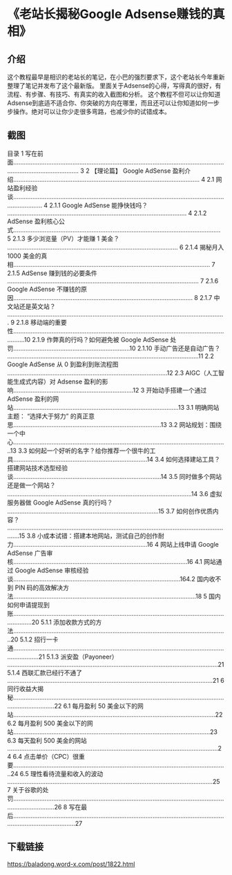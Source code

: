 # 《老站长揭秘Google Adsense赚钱的真相》
## 介绍
这个教程最早是相识的老站长的笔记，在小巴的强烈要求下，这个老站长今年重新整理了笔记并发布了这个最新版。
里面关于Adsense的心得，写得真的很好，有流程、有步骤、有技巧、有真实的收入截图和分析。
这个教程不但可以让你知道Adsense到底适不适合你、你突破的方向在哪里，而且还可以让你知道如何一步步操作。绝对可以让你少走很多弯路，也减少你的试错成本。
## 截图
目录
1 写在前面.................................................................................................................................................................. 3
2 【理论篇】 Google AdSense 盈利介绍........................................................................................................... 4
2.1 网站盈利经验谈............................................................................................................................................. 4
2.1.1 Google AdSense 能挣快钱吗？ ....................................................................................................... 4
2.1.2 AdSense 盈利核心公式....................................................................................................................... 5
2.1.3 多少浏览量（PV）才能赚 1 美金？ .................................................................................................. 6
2.1.4 揭秘月入 1000 美金的真相................................................................................................................. 7
2.1.5 AdSense 赚到钱的必要条件 .............................................................................................................. 7
2.1.6 Google AdSense 不赚钱的原因....................................................................................................... 8
2.1.7 中文站还是英文站？ ............................................................................................................................. 9
2.1.8 移动端的重要性...................................................................................................................................10
2.1.9 作弊真的行吗？如何避免被 Google AdSense 处罚...................................................................10
2.1.10 手动广告还是自动广告？ ..............................................................................................................11
2.2 Google AdSense 从 0 到盈利到账流程图 ............................................................................................12
2.3 AIGC（人工智能生成式内容）对 Adsense 盈利的影响.....................................................................12
3 开始动手搭建一个通过 AdSense 盈利的网站...............................................................................................13
3.1 明确网站主题： “选择大于努力” 的真正意思.....................................................................................13
3.2 网站规划：围绕一个中心...........................................................................................................................13
3.3 如何起一个好听的名字？给你推荐一个很牛的工具.............................................................................14
3.4 如何选择建站工具？搭建网站技术选型经验谈.....................................................................................14
3.5 同时做多个网站还是做一个网站？ ..........................................................................................................14
3.6 虚拟服务器做 Google AdSense 真的行吗？ .......................................................................................15
3.7 如何创作优质内容？ ...................................................................................................................................15
3.8 小成本试错：搭建本地网站，测试自己的创作耐力.............................................................................16
4 网站上线申请 Google AdSense 广告审核....................................................................................................16
4.1 网站通过 Google AdSense 审核经验谈................................................................................................164.2 国内收不到 PIN 码的高效解决方法.........................................................................................................18
5 国内如何申请提现到账.......................................................................................................................................20
5.1.1 添加收款方式的方法...........................................................................................................................20
5.1.2 招行一卡通...........................................................................................................................................21
5.1.3 派安盈（Payoneer） .........................................................................................................................21
5.1.4 西联汇款已经行不通了 ......................................................................................................................21
6 同行收益大揭秘....................................................................................................................................................22
6.1 每月盈利 50 美金以下的网站....................................................................................................................22
6.2 每月盈利 500 美金以下的网站.................................................................................................................23
6.3 每天盈利 500 美金的网站 .........................................................................................................................24
6.4 点击单价（CPC）很重要...........................................................................................................................24
6.5 理性看待流量和收入的波动 ......................................................................................................................25
7 关于谷歌的处罚....................................................................................................................................................26
8 写在最后................................................................................................................................................................27
## 下载链接
https://baladong.word-x.com/post/1822.html
